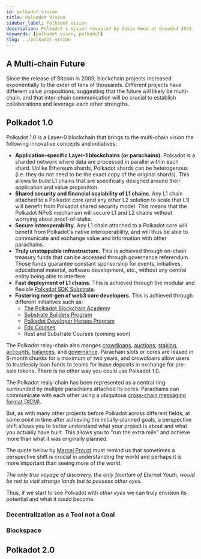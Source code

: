 ```yaml
---
id: polkadot-vision
title: Polkadot Vision
sidebar_label: Polkadot Vision
description: Polkadot's Vision revealed by Gavin Wood at Decoded 2023.
keywords: [polkadot vison, polkadot]
slug: ../polkadot-vision
---
```


## A Multi-chain Future

Since the release of Bitcoin in 2009, blockchain projects increased exponentially to the order of
tens of thousands. Different projects have different value propositions, suggesting that the future
will likely be multi-chain, and that inter-chain communication will be crucial to establish
collaborations and leverage each other strengths.

## Polkadot 1.0

Polkadot 1.0 is a Layer-0 blockchain that brings to the multi-chain vision the following innovative
concepts and initiatives:

- **Application-specific Layer-1 blockchains (or parachains).** Polkadot is a sharded network where
  data are processed in parallel within each shard. Unlike Ethereum shards, Polkadot shards can be
  heterogenous (i.e. they do not need to be the exact copy of the original shards). This allows to
  build L1 chains that are specifically designed around their application and value proposition.
- **Shared security and financial scalability of L1 chains**. Any L1 chain attached to a Polkadot
  core (and any other L2 solution to scale that L1) will benefit from Polkadot shared security
  model. This means that the Polkadot NPoS mechanism will secure L1 and L2 chains without worrying
  about proof-of-stake.
- **Secure interoperability.** Any L1 chain attached to a Polkadot core will benefit from Polkadot's
  native interoperability, and will thus be able to communicate and exchange value and information
  with other parachains.
- **Truly unstoppable infrastructure.** This is achieved through on-chain treasury funds that can be
  accessed through governance referendum. Those funds guarantee constant sponsorship for events,
  initiatives, educational material, software development, etc., without any central entity being
  able to interfere.
- **Fast deployment of L1 chains.** This is achieved through the modular and flexible
  [Polkadot SDK Substrate](./glossary.md#substrate).
- **Fostering next-gen of web3 core developers.** This is achieved through different initiatives
  such as:
  - [The Polkadot Blockchain Academy](https://polkadot.network/development/academy/)
  - [Substrate Builders Program](./builders-program.md)
  - [Polkadot Developer Heroes Program](./dev-heroes.md)
  - [Edx Courses](https://www.edx.org/school/web3x)
  - Rust and Substrate Courses (coming soon)

The Polkadot relay-chain also manges [crowdloans](../learn/learn-crowdloans.md),
[auctions](../learn/learn-auction.md), [staking](../learn/learn-staking.md),
[accounts](./learn-accounts-index), [balances](../learn/learn-balance-transfers.md), and
[governance](../learn/learn-polkadot-opengov.md). Parachain slots or cores are leased in 6-month
chunks for a maximum of two years, and crowdloans allow users to trustlessly loan funds to teams for
lease deposits in exchange for pre-sale tokens. There is no other way you could use Polkadot 1.0.

The Polkadot realy-chain has been represented as a central ring surrounded by multiple parachains
attached its cores. Parachains can communicate with each other using a ubiquitous
[cross-chain messaging format (XCM)](./learn-xcm-index).

But, as with many other projects before Polkadot across different fields, at some point in time
after achieving the initially-planned goals, a perspective shift allows you to better understand
what your project is about and what you actually have built. This allows you to "run the extra mile"
and achieve more than what it was originally planned.

The quote below by [Marcel Proust](https://en.wikipedia.org/wiki/Marcel_Proust) must remind us that
sometimes a perspective shift is crucial in understanding the world and perhaps it is more important
than seeing more of the world.

_The only true voyage of discovery, the only fountain of Eternal Youth, would be not to visit
strange lands but to possess other eyes._

Thus, if we start to see Polkadot with _other eyes_ we can truly envision its potential and what it
could become.

### Decentralization as a Tool not a Goal

### Blockspace

## Polkadot 2.0
